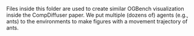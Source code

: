 Files inside this folder are used to create similar OGBench visualization inside the CompDiffuser paper. We put multiple (dozens of) agents (e.g., ants) to the environments to make figures with a movement trajectory of ants.

